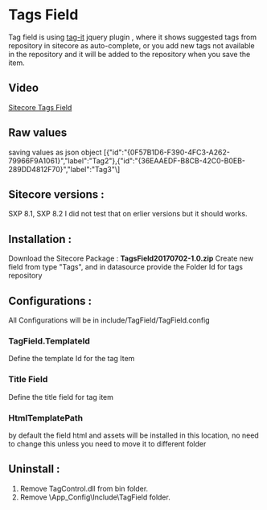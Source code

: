 # Tags Field
Tag field is using <a target='blank' href="https://github.com/aehlke/tag-it">tag-it</a> jquery plugin , where it shows suggested tags from repository in sitecore as auto-complete, or you add new tags not available in the repository and it will be added to the repository when you save the item.

<h2>Video</h2>
<a href="https://youtu.be/UYu_gJPA7Ds">Sitecore Tags Field</a>

<h2>Raw values</h2>
saving values as json object 
[{"id":"{0F57B1D6-F390-4FC3-A262-79966F9A1061}","label":"Tag2"},{"id":"{36EAAEDF-B8CB-42C0-B0EB-289DD4812F70}","label":"Tag3"\]

<h2> Sitecore versions :</h2>
SXP 8.1, SXP 8.2 I did not test that on erlier versions but it should works.

<h2> Installation :</h2>

Download the Sitecore Package : <b>TagsField20170702-1.0.zip</b>
Create new field from type "Tags", and in datasource provide the Folder Id for tags repository


<h2> Configurations : </h2>

All Configurations will be in include/TagField/TagField.config

<h3> TagField.TemplateId </h3>

Define the template Id for the tag Item

<setting name="TagField.TemplateId" value="{5AC7DEB1-15A5-46E1-B2E7-FC9C8DADEBFD}" />

<h3> Title Field </h3>

Define the title field for tag item
<setting name="TagField.TitleField" value="Title" />
      
<h3> HtmlTemplatePath </h3>
by default the field html and assets will be installed in this location, no need to change this unless you need to move it to different folder
<setting name="TagField.HTMLTemplatePath" value="sitecore\\shell\\Controls\\tag field\\template.html" />

<h2> Uninstall : </h2>

1) Remove TagControl.dll from bin folder.
2) Remove \App_Config\Include\TagField folder.
